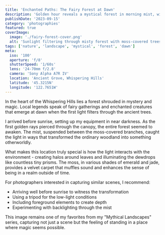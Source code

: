 ```yaml
---
title: 'Enchanted Paths: The Fairy Forest at Dawn'
description: 'Golden hour reveals a mystical forest in morning mist, with moss-clad trees evoking a fairytale vibe.'
publishDate: '2023-09-15'
category: 'photographies'
featured: true
coverImage:
  image: './fairy-forest-cover.png'
  alt: 'Sunlight filtering through misty forest with moss-covered trees'
tags: ['nature', 'landscape', 'mystical', 'forest', 'dawn']
meta:
  iso: '100'
  aperture: 'f/8'
  shutterSpeed: '1/60s'
  lens: '24-70mm f/2.8'
  camera: 'Sony Alpha A7R IV'
  location: 'Ancient Grove, Whispering Hills'
  latitude: '45.3215N'
  longitude: '122.7651W'
---
```


In the heart of the Whispering Hills lies a forest shrouded in mystery and magic. Local legends speak of fairy gatherings and enchanted creatures that emerge at dawn when the first light filters through the ancient trees.

I arrived before sunrise, setting up my equipment in near darkness. As the first golden rays pierced through the canopy, the entire forest seemed to awaken. The mist, suspended between the moss-covered branches, caught the light in ways that transformed the ordinary woodland into something otherworldly.

What makes this location truly special is how the light interacts with the environment - creating halos around leaves and illuminating the dewdrops like countless tiny prisms. The moss, in various shades of emerald and jade, provides a velvet carpet that muffles sound and enhances the sense of being in a realm outside of time.

For photographers interested in capturing similar scenes, I recommend:

- Arriving well before sunrise to witness the transformation
- Using a tripod for the low-light conditions
- Including foreground elements to create depth
- Experimenting with backlighting through the mist

This image remains one of my favorites from my "Mythical Landscapes" series, capturing not just a scene but the feeling of standing in a place where magic seems possible.
